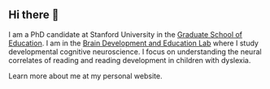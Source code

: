 ## Hi there 👋

I am a PhD candidate at Stanford University in the [Graduate School of Education](https://ed.stanford.edu/). I am in the [Brain Development and Education Lab](https://edneuro.stanford.edu/) where I study developmental cognitive neuroscience. I focus on understanding the neural correlates of reading and reading development in children with dyslexia.

Learn more about me at my personal website.
